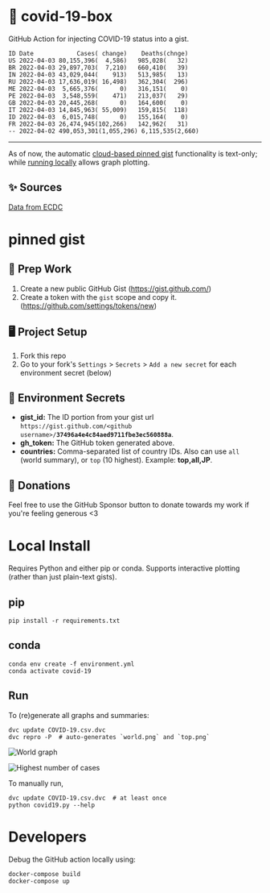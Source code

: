 # 🏥 covid-19-box

GitHub Action for injecting COVID-19 status into a gist.

```
ID Date            Cases( change)    Deaths(chnge)
US 2022-04-03 80,155,396(  4,586)   985,028(   32)
BR 2022-04-03 29,897,703(  7,210)   660,410(   39)
IN 2022-04-03 43,029,044(    913)   513,985(   13)
RU 2022-04-03 17,636,019( 16,498)   362,304(  296)
ME 2022-04-03  5,665,376(      0)   316,151(    0)
PE 2022-04-03  3,548,559(    471)   213,037(   29)
GB 2022-04-03 20,445,268(      0)   164,600(    0)
IT 2022-04-03 14,845,963( 55,009)   159,815(  118)
ID 2022-04-03  6,015,748(      0)   155,164(    0)
FR 2022-04-03 26,474,945(102,266)   142,962(   31)
-- 2022-04-02 490,053,301(1,055,296) 6,115,535(2,660)
```

---

As of now, the automatic [cloud-based pinned gist](#pinned-gist) functionality is text-only;
while [running locally](#local-install) allows graph plotting.

## ✨ Sources

[Data from ECDC](https://www.ecdc.europa.eu/en/publications-data/download-todays-data-geographic-distribution-covid-19-cases-worldwide)

# pinned gist

## 🎒 Prep Work
1. Create a new public GitHub Gist (https://gist.github.com/)
1. Create a token with the `gist` scope and copy it. (https://github.com/settings/tokens/new)

## 🖥 Project Setup
1. Fork this repo
1. Go to your fork's `Settings` > `Secrets` > `Add a new secret` for each environment secret (below)

## 🤫 Environment Secrets
- **gist_id:** The ID portion from your gist url `https://gist.github.com/<github username>/`**`37496a4e4c84aed9711fbe3ec560888a`**.
- **gh_token:** The GitHub token generated above.
- **countries:** Comma-separated list of country IDs. Also can use `all` (world summary), or `top` (10 highest). Example: **top,all,JP**.

## 💸 Donations

Feel free to use the GitHub Sponsor button to donate towards my work if you're feeling generous <3

# Local Install

Requires Python and either pip or conda. Supports interactive plotting (rather than just plain-text gists).

## pip

```
pip install -r requirements.txt
```

## conda

```
conda env create -f environment.yml
conda activate covid-19
```

## Run

To (re)generate all graphs and summaries:

```
dvc update COVID-19.csv.dvc
dvc repro -P  # auto-generates `world.png` and `top.png`
```

![World graph](world.png)

![Highest number of cases](top.png)

To manually run,

```
dvc update COVID-19.csv.dvc  # at least once
python covid19.py --help
```

# Developers

Debug the GitHub action locally using:

```
docker-compose build
docker-compose up
```
